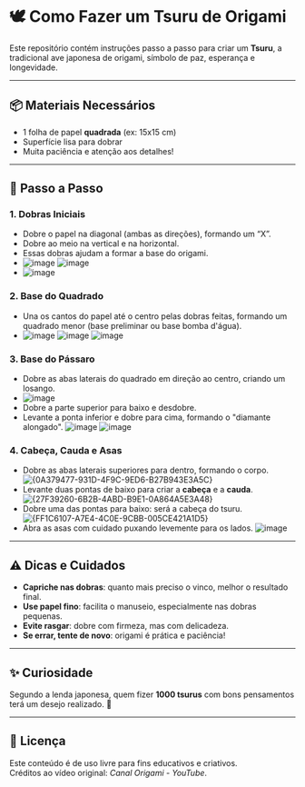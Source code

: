 # 🕊️ Como Fazer um Tsuru de Origami

Este repositório contém instruções passo a passo para criar um **Tsuru**, a tradicional ave japonesa de origami, símbolo de paz, esperança e longevidade.

---

## 📦 Materiais Necessários

- 1 folha de papel **quadrada** (ex: 15x15 cm)
- Superfície lisa para dobrar
- Muita paciência e atenção aos detalhes!

---

## 📝 Passo a Passo

### 1. Dobras Iniciais
- Dobre o papel na diagonal (ambas as direções), formando um “X”.
- Dobre ao meio na vertical e na horizontal.
- Essas dobras ajudam a formar a base do origami.
- ![image](https://github.com/user-attachments/assets/89781633-e95d-4a93-b69f-3be3571bd086)
![image](https://github.com/user-attachments/assets/92fb30b0-bd13-44f0-a4eb-b4caa0e63bd8)
- ![image](https://github.com/user-attachments/assets/70dfab20-a71f-44c3-a076-692a08778ddd)

### 2. Base do Quadrado
- Una os cantos do papel até o centro pelas dobras feitas, formando um quadrado menor (base preliminar ou base bomba d'água).
- ![image](https://github.com/user-attachments/assets/bd90d143-714c-4ca5-a7d6-e8b43f9eff6c)
![image](https://github.com/user-attachments/assets/d6a450c7-cd67-4725-82b7-45f4750cdd80)
![image](https://github.com/user-attachments/assets/9516692d-f0f2-4b67-a3ae-e04621c48f8c)


### 3. Base do Pássaro
- Dobre as abas laterais do quadrado em direção ao centro, criando um losango.
- ![image](https://github.com/user-attachments/assets/550580b3-e3b4-40be-b148-28daa46bfc45)
- Dobre a parte superior para baixo e desdobre.
- Levante a ponta inferior e dobre para cima, formando o "diamante alongado".
![image](https://github.com/user-attachments/assets/3c41e7b1-1127-4c35-b3ab-a851bf5aa7e2)
![image](https://github.com/user-attachments/assets/56eda990-b8cf-4562-bd85-6a9033daef00)


### 4. Cabeça, Cauda e Asas
- Dobre as abas laterais superiores para dentro, formando o corpo.
![{0A379477-931D-4F9C-9ED6-B27B943E3A5C}](https://github.com/user-attachments/assets/3f090a48-0565-4948-b3db-670418cdf2bc)
- Levante duas pontas de baixo para criar a **cabeça** e a **cauda**.
![{27F39260-6B2B-4ABD-B9E1-0A864A5E3A48}](https://github.com/user-attachments/assets/abf8aaf0-616a-4a34-a32c-9ef6f2aa8660)
- Dobre uma das pontas para baixo: será a cabeça do tsuru.
  ![{FF1C6107-A7E4-4C0E-9CBB-005CE421A1D5}](https://github.com/user-attachments/assets/e8d0585d-e29f-49ad-b4fd-d81e978e5d6f)
- Abra as asas com cuidado puxando levemente para os lados.
![image](https://github.com/user-attachments/assets/0258da80-645b-4cfd-8ac8-c4e55c24245e)


---

## ⚠️ Dicas e Cuidados

- **Capriche nas dobras**: quanto mais preciso o vinco, melhor o resultado final.
- **Use papel fino**: facilita o manuseio, especialmente nas dobras pequenas.
- **Evite rasgar**: dobre com firmeza, mas com delicadeza.
- **Se errar, tente de novo**: origami é prática e paciência!

---

## ✨ Curiosidade

Segundo a lenda japonesa, quem fizer **1000 tsurus** com bons pensamentos terá um desejo realizado. 🧘

---

## 📄 Licença

Este conteúdo é de uso livre para fins educativos e criativos.  
Créditos ao vídeo original: *Canal Origami - YouTube*.

